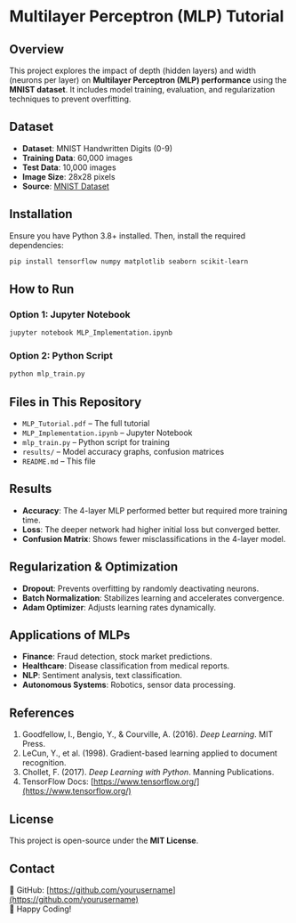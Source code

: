# Multilayer Perceptron (MLP) Tutorial

## Overview
This project explores the impact of depth (hidden layers) and width (neurons per layer) on **Multilayer Perceptron (MLP) performance** using the **MNIST dataset**. It includes model training, evaluation, and regularization techniques to prevent overfitting.

## Dataset
- **Dataset**: MNIST Handwritten Digits (0-9)
- **Training Data**: 60,000 images
- **Test Data**: 10,000 images
- **Image Size**: 28x28 pixels
- **Source**: [MNIST Dataset](https://www.tensorflow.org/datasets/catalog/mnist)

## Installation
Ensure you have Python 3.8+ installed. Then, install the required dependencies:
```sh
pip install tensorflow numpy matplotlib seaborn scikit-learn
```

## How to Run
### Option 1: Jupyter Notebook
```sh
jupyter notebook MLP_Implementation.ipynb
```
### Option 2: Python Script
```sh
python mlp_train.py
```

## Files in This Repository
- `MLP_Tutorial.pdf` – The full tutorial
- `MLP_Implementation.ipynb` – Jupyter Notebook
- `mlp_train.py` – Python script for training
- `results/` – Model accuracy graphs, confusion matrices
- `README.md` – This file

## Results
- **Accuracy**: The 4-layer MLP performed better but required more training time.
- **Loss**: The deeper network had higher initial loss but converged better.
- **Confusion Matrix**: Shows fewer misclassifications in the 4-layer model.

## Regularization & Optimization
- **Dropout**: Prevents overfitting by randomly deactivating neurons.
- **Batch Normalization**: Stabilizes learning and accelerates convergence.
- **Adam Optimizer**: Adjusts learning rates dynamically.

## Applications of MLPs
- **Finance**: Fraud detection, stock market predictions.
- **Healthcare**: Disease classification from medical reports.
- **NLP**: Sentiment analysis, text classification.
- **Autonomous Systems**: Robotics, sensor data processing.

## References
1. Goodfellow, I., Bengio, Y., & Courville, A. (2016). *Deep Learning*. MIT Press.
2. LeCun, Y., et al. (1998). Gradient-based learning applied to document recognition.
3. Chollet, F. (2017). *Deep Learning with Python*. Manning Publications.
4. TensorFlow Docs: [https://www.tensorflow.org/](https://www.tensorflow.org/)

## License
This project is open-source under the **MIT License**.

## Contact
🔗 GitHub: [https://github.com/yourusername](https://github.com/yourusername)  
🚀 Happy Coding!

